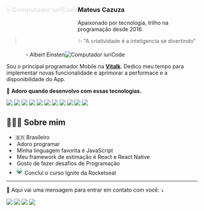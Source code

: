 ### <img style="opacity: 0.1;" src="https://www.joshwcomeau.com/assets/me-dark.webp" height="120px" align="left" alt="Computador iuriCode"> Mateus Cazuza

<img src="https://raw.githubusercontent.com/MicaelliMedeiros/micaellimedeiros/master/image/computer-illustration.png" min-width="350px" max-width="350px" width="350px" align="right" alt="Computador iuriCode">

<p align="left"> 
  Apaixonado por tecnologia, trilho na programação desde 2016.
</p>

<blockquote>
  ✨ "A criatividade é a inteligencia se divertindo"
 </blockquote>
 <p align="right">- Albert Einsten</p>

<p>Sou o principal programador Mobile na <strong><a href="https://www.vitalk.com.br">Vitalk</a></strong>. Dedico meu tempo para implementar novas funcionalidade e aprimorar a performace e a disponibilidade do App.</p>

<p align="left">
  🦄   <strong>Adoro quando desenvolvo com essas tecnologias.</strong>
</p>

<p>
  <img src="https://img.shields.io/badge/JavaScript-F7DF1E?style=for-the-badge&logo=javascript&logoColor=black" height="25"/>
  <img src="https://img.shields.io/badge/Node.js-43853D?style=for-the-badge&logo=node.js&logoColor=white" height="25"/>
  <img src="https://img.shields.io/badge/React_Native-20232A?style=for-the-badge&logo=react&logoColor=61DAFB" height="25"/>
  <img src="https://img.shields.io/badge/MongoDB-4EA94B?style=for-the-badge&logo=mongodb&logoColor=white" height="25"/>
  <img src="https://img.shields.io/badge/TypeScript-007ACC?style=for-the-badge&logo=typescript&logoColor=white" height="25"/>

  <img src="https://img.shields.io/badge/Express.js-404D59?style=for-the-badge" height="25"/>
  <img src="https://img.shields.io/badge/Bootstrap-563D7C?style=for-the-badge&logo=bootstrap&logoColor=white" height="25"/>
  <img src="https://img.shields.io/badge/Redux-593D88?style=for-the-badge&logo=redux&logoColor=white" height="25"/>
  <img src="https://img.shields.io/badge/Heroku-430098?style=for-the-badge&logo=heroku&logoColor=white" height="25"/>
  <img src="https://img.shields.io/badge/React-20232A?style=for-the-badge&logo=react&logoColor=61DAFB" height="25"/>
  <img src="https://img.shields.io/badge/CSS-239120?&style=for-the-badge&logo=css3&logoColor=white" height="25"/>
</p>

## 👨🏻‍💻 Sobre mim
* 🇧🇷 Brasileiro
* <img width="16" src="https://about.gitlab.com/images/blogimages/GitLab-Dev.png" alt="" /> Adoro programar
* <img width="16" src="https://cdn-images-1.medium.com/max/800/1*Mn_mGNUGxK6gCROym_z8Bg.png" alt="" /> Minha linguagem favorita é JavaScript
* <img width="16" src="http://victorvhpg.github.io/minicurso-react.js/slides/img/logo.png" alt="" /> Meu framework de estimação é React e React Native
* <img width="20" src="https://cdn0.iconfinder.com/data/icons/infographic-orchid-vol-1/256/Histogram-512.png" alt="" /> Gosto de fazer desafios de Programação
* <img width="20" src="https://raw.githubusercontent.com/tavareshenrique/ignite-reactjs/a11afefe824866f24dd3f9e1cc6e6e9530376ad1/%40assets/img/logo.svg" alt="" /> Conclui o curso Ignite da Rocketseat


-----

<p align="left">
  💌 Aqui vai uma mensagem para entrar em contato com você: ⤵️
</p>

<p align="left">

  <a href="linkedin.com/in/mateus-cazuza-891a19179" alt="Linkedin">
  <img src="https://img.shields.io/badge/-Linkedin-0e76a8?style=flat-square&logo=Linkedin&logoColor=white&link=LINK-DO-SEU-LINKEDIN" /></a>

  <a href="https://api.whatsapp.com/send?phone=5599991339736&text=%E2%9C%8C%F0%9F%8F%BC%20Ol%C3%A1%20Mateus...%20Cheguei%20at%C3%A9%20voc%C3%AA%20pelo%20Github.%20Podemos%20conversar%20%3F" alt="WhatsApp">
  <img src="https://img.shields.io/badge/-WhatsApp-25d366?style=flat-square&labelColor=25d366&logo=whatsapp&logoColor=white&link=API-DO-SEU-WHATSAPP"/></a>

  <a href="https://www.facebook.com/mateus.cazuza" alt="Facebook">
  <img src="https://img.shields.io/badge/-Facebook-3b5998?style=flat-square&labelColor=3b5998&logo=facebook&logoColor=white&link=LINK-DO-SEU-FACEBOOK"/></a>

  <a href="instagram.com/mateus.prog/" alt="Instagram">
  <img src="https://img.shields.io/badge/-Instagram-DF0174?style=flat-square&labelColor=DF0174&logo=instagram&logoColor=white&link=LINK-DO-SEU-INSTAGRAM"/></a>
</p>  
